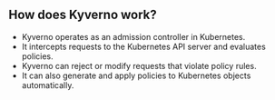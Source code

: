 ## How does Kyverno work?

- Kyverno operates as an admission controller in Kubernetes.
- It intercepts requests to the Kubernetes API server and evaluates policies.
- Kyverno can reject or modify requests that violate policy rules.
- It can also generate and apply policies to Kubernetes objects automatically.
